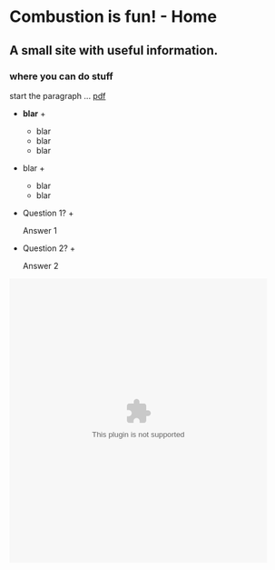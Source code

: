 # Combustion is fun! - Home

## A small site with useful information.
### where you can do stuff



start the paragraph ...
[pdf](pdf.md)

+ **blar** +

  - blar
  - blar
  - blar

+ blar +

  - blar
  - blar

+ Question 1? +

  Answer 1

+ Question 2? +

  Answer 2


<object data=InterestingBytes/articles/national_policy/taxation.md type="application/markdown" width="90%" height="500px"></object>
